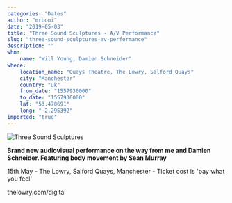 ```yaml
---
categories: "Dates"
author: "mrboni"
date: "2019-05-03"
title: "Three Sound Sculptures - A/V Performance"
slug: "three-sound-sculptures-av-performance"
description: ""
who: 
    name: "Will Young, Damien Schneider"
where: 
    location_name: "Quays Theatre, The Lowry, Salford Quays"
    city: "Manchester"
    country: "uk"
    from_date: "1557936000"
    to_date: "1557936000"
    lat: "53.470691"
    long: "-2.295392"
imported: "true"
---
```



![Three Sound Sculptures](ThreeSoundSculptures_Image_v2_960x600.jpg) 


**Brand new audiovisual performance on the way from me and Damien Schneider. Featuring body movement by Sean Murray**

15th May - The Lowry, Salford Quays, Manchester    -    Ticket cost is 'pay what you feel'


thelowry.com/digital
